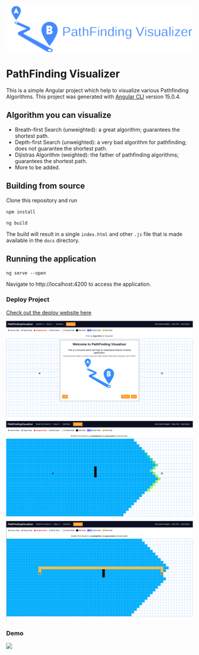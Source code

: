 <img src="src/assets/images/banner.png"> 

# PathFinding Visualizer

This is a simple Angular project which help to visualize various Pathfinding Algorithms.
This project was generated with [Angular CLI](https://github.com/angular/angular-cli) version 15.0.4.


## Algorithm you can visualize

- Breath-first Search (unweighted): a great algorithm; guarantees the shortest path.
- Depth-first Search (unweighted): a very bad algorithm for pathfinding; does not guarantee the shortest path.
- Dijistras Algorithm (weighted): the father of pathfinding algorithms; guarantees the shortest path.
- More to be added.

## Building from source

Clone this repository and run

```
npm install
```
```
ng build
```

The build will result in a single `index.html` and other `.js`  file that is made available in the `docs` directory.


## Running the application

```
ng serve --open
```

Navigate to http://localhost:4200 to access the application.

### Deploy Project <br/>

[Check out the deploy website here](https://manishdait.github.io/Pathfinding-Visualizer/)

<img src="src/assets/images/img1.png"> <br/>
<img src="src/assets/images/img2.png"> <br/>
<img src="src/assets/images/img3.png"> <br/>

### Demo
<img src="src/assets/images/search.gif"> <br/>